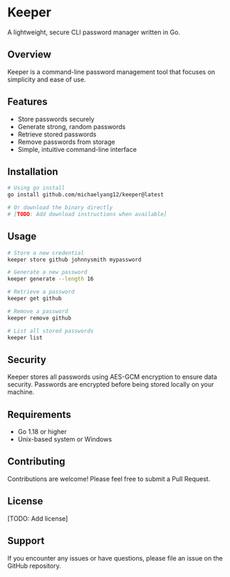 # Keeper

A lightweight, secure CLI password manager written in Go.

## Overview

Keeper is a command-line password management tool that focuses on simplicity and ease of use.

## Features

- Store passwords securely
- Generate strong, random passwords
- Retrieve stored passwords
- Remove passwords from storage
- Simple, intuitive command-line interface

## Installation

```bash
# Using go install
go install github.com/michaelyang12/keeper@latest

# Or download the binary directly
# [TODO: Add download instructions when available]
```

## Usage

```bash
# Store a new credential
keeper store github johnnysmith mypassword

# Generate a new password
keeper generate --length 16

# Retrieve a password
keeper get github

# Remove a password
keeper remove github

# List all stored passwords
keeper list
```

## Security

Keeper stores all passwords using AES-GCM encryption to ensure data security. Passwords are encrypted before being stored locally on your machine.

## Requirements

- Go 1.18 or higher
- Unix-based system or Windows

## Contributing

Contributions are welcome! Please feel free to submit a Pull Request.

## License

[TODO: Add license]

## Support

If you encounter any issues or have questions, please file an issue on the GitHub repository.
